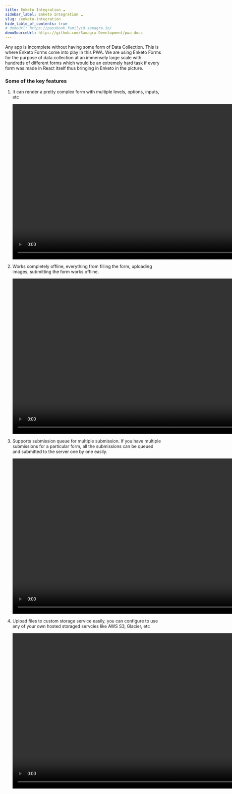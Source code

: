 ```yaml
---
title: Enketo Integration ☁️
sidebar_label: Enketo Integration ☁️
slug: /enketo-integration
hide_table_of_contents: true
# demoUrl: https://passbook.familyid.samagra.io/
demoSourceUrl: https://github.com/Samagra-Development/pwa-docs
---
```


<head>
  <title>Enketo Integration ☁️</title>
  <meta name="description" />
</head>

Any app is incomplete without having some form of Data Collection. This is where Enketo Forms come into play in this PWA. We are using Enketo Forms for the purpose of data collection at an immensely large scale with hundreds of different forms which would be an extremely hard task if every form was made in React itself thus bringing in Enketo in the picture.

### Some of the key features

1. It can render a pretty complex form with multiple levels, options, inputs, etc

    <video height='500' controls autoplay >
      <source src="/assets/enketo-1.mp4" type="video/mp4" />
    </video>

2. Works completely offline, everything from filling the form, uploading images, submitting the form works offline.

    <video height='500' controls autoplay >
      <source src="/assets/enketo-3.mp4" type="video/mp4" />
    </video>

3. Supports submission queue for multiple submission. If you have multiple submissions for a particular form, all the submissions can be queued and submitted to the server one by one easily.

    <video height='500' controls autoplay >
      <source src="/assets/enketo-4.mp4" type="video/mp4" />
    </video>

4. Upload files to custom storage service easily, you can configure to use any of your own hosted storaged servcies like AWS S3, Glacier, etc

    <video height='500' controls autoplay >
      <source src="/assets/enketo-5.mp4" type="video/mp4" />
    </video>